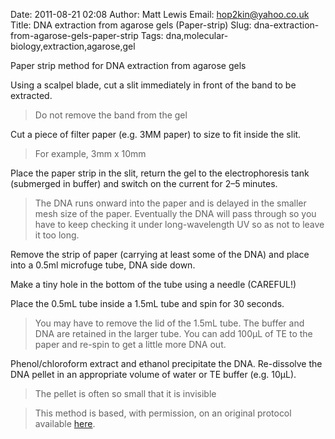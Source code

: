 Date: 2011-08-21 02:08
Author: Matt Lewis
Email: hop2kin@yahoo.co.uk
Title: DNA extraction from agarose gels (Paper-strip)
Slug: dna-extraction-from-agarose-gels-paper-strip
Tags: dna,molecular-biology,extraction,agarose,gel

Paper strip method for DNA extraction from agarose gels









Using a scalpel blade, cut a slit immediately in front of the band to be extracted. 


>Do not remove the band from the gel


Cut a piece of filter paper (e.g. 3MM paper) to size to fit inside the slit. 


>For example, 3mm x 10mm


Place the paper strip in the slit, return the gel to the electrophoresis tank (submerged in buffer) and switch on the current for 2–5 minutes. 


>The DNA runs onward into the paper and is delayed in the smaller mesh size of the paper. Eventually the DNA will pass through so you have to keep checking it under long-wavelength UV so as not to leave it too long.


Remove the strip of paper (carrying at least some of the DNA) and place into a 0.5ml microfuge tube, DNA side down.



Make a tiny hole in the bottom of the tube using a needle (CAREFUL!)



Place the 0.5mL tube inside a 1.5mL tube and spin for 30 seconds. 


>You may have to remove the lid of the 1.5mL tube. The buffer and DNA are retained in the larger tube. You can add 100µL of TE to the paper and re-spin to get a little more DNA out.


Phenol/chloroform extract and ethanol precipitate the DNA. Re-dissolve the DNA pellet in an appropriate volume of water or TE buffer (e.g. 10µL). 


>The pellet is often so small that it is invisible 






>This method is based, with permission, on an original protocol available [here](http://methodbook.net/dna/gelextrc.html).

